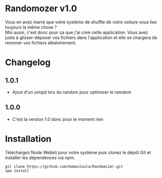 Randomozer v1.0
===============
     
Vous en avez marre que votre système de shuffle de votre voiture vous lise toujours la même chose ?      
Moi aussi, c'est donc pour ça que j'ai créé cette application. Vous avez juste à glisser-déposer vos fichiers dans l'application et elle se chargera de renomer vos fichiers aléatoirement.     
     
Changelog
=========
     
## 1.0.1     
- Ajout d'un uniqid lors du random pour optimiser le ramdom

## 1.0.0     
- C'est la version 1.0 donc pour le moment rien     
     
Installation
============
     
Téléchargez Node Webkit pour votre système puis clonez le dépôt Git et installer les dépendences via npm.     
     
`git clone https://github.com/babeuloula/Randomizer.git`          
`npm install`     
